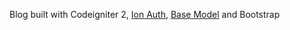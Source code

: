 Blog built with Codeigniter 2, [Ion Auth](http://benedmunds.com/ion_auth), [Base Model](https://github.com/jamierumbelow/codeigniter-base-model) and Bootstrap